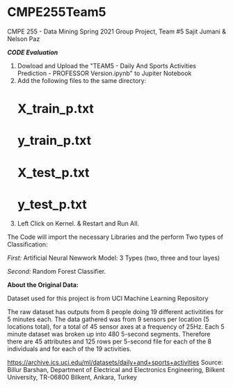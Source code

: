 # CMPE255Team5
CMPE 255 - Data Mining Spring 2021 Group Project, Team #5
Sajit Jumani & Nelson Paz

***CODE Evaluation***

1) Dowload and Upload the "TEAM5 - Daily And Sports Activities Prediction - PROFESSOR Version.ipynb" to Jupiter Notebook
2) Add the following files to the same directory:
    # X_train_p.txt
    # y_train_p.txt
    # X_test_p.txt
    # y_test_p.txt
3) Left Click on Kernel. & Restart and Run All. 

The Code will import the necessary Libraries and the perform Two types of Classification: 

_First:_ Artificial Neural Newwork Model: 3 Types (two, three and tour layes)

_Second:_ Random Forest Classifier. 


**About the Original Data:** 

Dataset used for this project is from UCI Machine Learning Repository

The raw dataset has outputs from 8 people doing 19 different activitities for 5 minutes each.
The data gathered was from 9 sensors per location (5 locations total), for a total of 45 sensor 
axes at a frequency of 25Hz. Each 5 minute dataset was broken up into 480 5-second 
segments. Therefore there are 45 attributes and 125 rows per 5-second file for each of the 8 
individuals and for each of the 19 activities. 

https://archive.ics.uci.edu/ml/datasets/daily+and+sports+activities
Source:
Billur Barshan,
Department of Electrical and Electronics Engineering, Bilkent University, TR-06800 Bilkent, Ankara, Turkey
